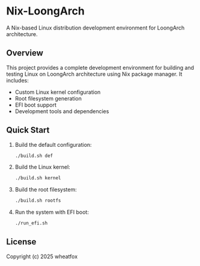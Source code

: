 # Nix-LoongArch

A Nix-based Linux distribution development environment for LoongArch architecture.

## Overview

This project provides a complete development environment for building and testing Linux on LoongArch architecture using Nix package manager. It includes:

- Custom Linux kernel configuration
- Root filesystem generation
- EFI boot support
- Development tools and dependencies

## Quick Start

1. Build the default configuration:
   ```bash
   ./build.sh def
   ```

2. Build the Linux kernel:
   ```bash
   ./build.sh kernel
   ```

3. Build the root filesystem:
   ```bash
   ./build.sh rootfs
   ```

4. Run the system with EFI boot:
   ```bash
   ./run_efi.sh
   ```
## License

Copyright (c) 2025 wheatfox